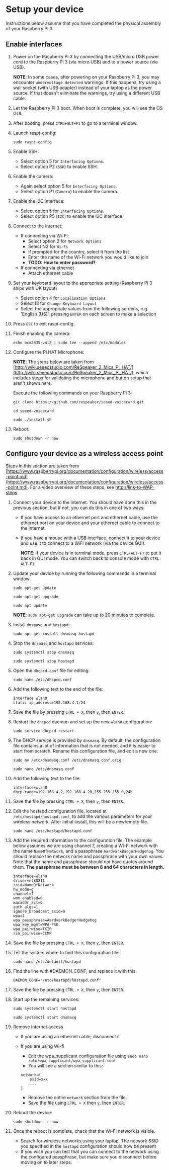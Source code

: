 # Setup your device

Instructions below assume that you have completed the physical assembly of your Raspberry Pi 3.

## Enable interfaces

1. Power on the Raspberry Pi 3 by connecting the USB/micro USB power cord to the Raspberry Pi 3 (via micro USB) and to a power source (via USB).

    **NOTE**: In some cases, after powering on your Raspberry Pi 3, you may encounter `undervoltage detected` warnings. If this happens, try using a wall socket (with USB adapter) instead of your laptop as the power source. If that doesn't eliminate the warnings, try using a different USB cable.

1. Let the Raspberry Pi 3 boot. When boot is complete, you will see the OS GUI.
1. After booting, press `CTRL+ALT+F1` to go to a terminal window.
1. Launch raspi-config:

    `sudo raspi-config`

1. Enable SSH:
    - Select option 5 for `Interfacing Options`.
    - Select option P2 (`SSH`) to enable SSH.
1. Enable the camera:
    - Again select option 5 for `Interfacing Options`.
    - Select option P1 (`Camera`) to enable the camera.
1. Enable the I2C interface:
    - Select option 5 for `Interfacing Options`.
    - Select option P5 (`I2C`) to enable the I2C interface.
1. Connect to the internet:
    - If connecting via Wi-Fi:
        - Select option 2 for `Network Options`
        - Select N2 for `Wi-Fi`
        - If prompted for the country, select it from the list
        - Enter the name of the Wi-Fi network you would like to join
        - **TODO: How to enter password?**
    - If connecting via ethernet
        - Attach ethernet cable
1. Set your keyboard layout to the appropriate setting (Raspberry Pi 3 ships with UK layout)
    - Select option 4 for `Localisation Options`
    - Select I3 for `Change Keyboard Layout`
    - Select the appropriate values from the following screens, e.g. 'English (US)', pressing `ENTER` on each screen to make a selection
1. Press `ESC` to exit raspi-config.
1. Finish enabling the camera:

    `echo bcm2835-v4l2 | sudo tee --append /etc/modules`

1. Configure the Pi HAT Microphone:

    **NOTE**: The steps below are taken from [http://wiki.seeedstudio.com/ReSpeaker_2_Mics_Pi_HAT/](http://wiki.seeedstudio.com/ReSpeaker_2_Mics_Pi_HAT/), which includes steps for validating the microphone and button setup that aren't shown here.

    Execute the following commands on your Raspberry Pi 3:

    `git clone https://github.com/respeaker/seeed-voicecard.git`

    `cd seeed-voicecard`

    `sudo ./install.sh`

1. Reboot:

    `sudo shutdown -r now`

## Configure your device as a wireless access point

Steps in this section are taken from [https://www.raspberrypi.org/documentation/configuration/wireless/access-point.md](https://www.raspberrypi.org/documentation/configuration/wireless/access-point.md). For a video overview of these steps, see [http://link-to-WAP-steps](http://link-to-WAP-steps).

1. Connect your device to the internet. You should have done this in the previous section, but if not, you can do this in one of two ways:

    - If you have access to an ethernet port and ethernet cable, use the ethernet port on your device and your ethernet cable to connect to the internet.
    - If you have a mouse with a USB interface, connect it to your device and use it to connect to a WiFi network (via the device GUI).

        **NOTE**: If your device is in terminal mode, press `CTRL-ALT-F7` to put it back in GUI mode.  You can switch back to console mode with `CTRL-ALT-F1`.

1. Update your device by running the following commands in a terminal window:

    `sudo apt-get update`

    `sudo apt-get upgrade`

    `sudo apt update`

    **NOTE**: `sudo apt-get upgrade` can take up to 20 minutes to complete.

1. Install `dnsmasq` and `hostapd`:

    `sudo apt-get install dnsmasq hostapd`

1. Stop the `dnsmasq` and `hostapd` services:

    `sudo systemctl stop dnsmasq`

    `sudo systemctl stop hostapd`

1. Open the `dhcpcd.conf` file for editing:

    `sudo nano /etc/dhcpcd.conf`

1. Add the following text to the end of the file:

    ```text
    interface wlan0
    static ip_address=192.168.4.1/24
    ```
1. Save the file by pressing `CTRL + X`, then `y`, then `ENTER`.
1. Restart the `dhcpcd` daemon and set up the new `wlan0` configuration:

    `sudo service dhcpcd restart`

1. The DHCP service is provided by `dnsmasq`. By default, the configuration file contains a lot of information that is not needed, and it is easier to start from scratch. Rename this configuration file, and edit a new one:

    `sudo mv /etc/dnsmasq.conf /etc/dnsmasq.conf.orig`

    `sudo nano /etc/dnsmasq.conf`

1. Add the following text to the file:

    ```text
    interface=wlan0
    dhcp-range=192.168.4.2,192.168.4.20,255.255.255.0,24h
    ```
1. Save the file by pressing `CTRL + X`, then `y`, then `ENTER`.
1. Edit the hostapd configuration file, located at `/etc/hostapd/hostapd.conf`, to add the various parameters for your wireless network. After initial install, this will be a new/empty file.

    `sudo nano /etc/hostapd/hostapd.conf`

1. Add the required information to the configuration file. The example below assumes we are using channel 7, creating a Wi-Fi network with the name `NameOfNetwork`, and a passphrase `AardvarkBadgerHedgehog`. You should replace the network name and passphrase with your own values.  Note that the name and passphrase should *not* have quotes around them. **The passphrase must be between 8 and 64 characters in length.**

    ```text
    interface=wlan0
    driver=nl80211
    ssid=NameOfNetwork
    hw_mode=g
    channel=7
    wmm_enabled=0
    macaddr_acl=0
    auth_algs=1
    ignore_broadcast_ssid=0
    wpa=2
    wpa_passphrase=AardvarkBadgerHedgehog
    wpa_key_mgmt=WPA-PSK
    wpa_pairwise=TKIP
    rsn_pairwise=CCMP
    ```

1. Save the file by pressing `CTRL + X`, then `y`, then `ENTER`.

1. Tell the system where to find this configuration file.

    `sudo nano /etc/default/hostapd`

1. Find the line with #DAEMON_CONF, and replace it with this:

    `DAEMON_CONF="/etc/hostapd/hostapd.conf"`

1. Save the file by pressing `CTRL + X`, then `y`, then `ENTER`.
1. Start up the remaining services:

    `sudo systemctl start hostapd`

    `sudo systemctl start dnsmasq`

1. Remove internet access

    - If you are using an ethernet cable, disconnect it
    - If you are using Wi-fi
        - Edit the wpa_supplicant configuration file using `sudo nano /etc/wpa_supplicant/wpa_supplicant.conf`
        - You will see a section similar to this:

        ```text
        network={
            ssid=xxx
            ...
        }
        ```
        - Remove the entire `network` section from the file.
        - Save the file using `CTRL + X` then `y`, then `ENTER`.

1. Reboot the device:

    `sudo shutdown -r now`

1. Once the reboot is complete, check that the Wi-Fi network is visible.
    - Search for wireless networks using your laptop. The network SSID you specified in the `hostapd` configuration should now be present
    - If you wish you can test that you can connect to the network using the configured passphrase, but make sure you disconnect before moving on to later steps.